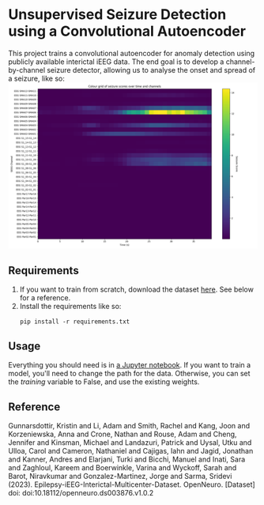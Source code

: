 # Unsupervised Seizure Detection using a Convolutional Autoencoder
This project trains a convolutional autoencoder for anomaly detection using publicly available interictal iEEG data. The end goal is to develop a channel-by-channel seizure detector, allowing us to analyse the onset and spread of a seizure, like so:
![seizure scores over time and channels](images/seizure_viz.png)

## Requirements
1. If you want to train from scratch, download the dataset [here](https://openneuro.org/datasets/ds003876/versions/1.0.2). See below for a reference.
2. Install the requirements like so:
    ```
    pip install -r requirements.txt
    ```
## Usage
Everything you should need is in [a Jupyter notebook](/seizure_detection.ipynb). If you want to train a model, you'll need to change the path for the data. Otherwise, you can set the _training_ variable to False, and use the existing weights.

## Reference
Gunnarsdottir, Kristin and Li, Adam and Smith, Rachel and Kang, Joon and Korzeniewska, Anna and Crone, Nathan and Rouse, Adam and Cheng, Jennifer and Kinsman, Michael and Landazuri, Patrick and Uysal, Utku and Ulloa, Carol and Cameron, Nathaniel and Cajigas, Iahn and Jagid, Jonathan and Kanner, Andres and Elarjani, Turki and Bicchi, Manuel and Inati, Sara and Zaghloul, Kareem and Boerwinkle, Varina and Wyckoff, Sarah and Barot, Niravkumar and Gonzalez-Martinez, Jorge and Sarma, Sridevi (2023). Epilepsy-iEEG-Interictal-Multicenter-Dataset. OpenNeuro. [Dataset] doi: doi:10.18112/openneuro.ds003876.v1.0.2
